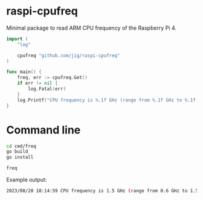 # raspi-cpufreq

Minimal package to read ARM CPU frequency of the Raspberry Pi 4.


```go
import (
	"log"

	cpufreq "github.com/jig/raspi-cpufreq"
)

func main() {
	freq, err := cpufreq.Get()
	if err != nil {
		log.Fatal(err)
	}
	log.Printf("CPU frequency is %.1f GHz (range from %.1f GHz to %.1f GHz)", float64(freq)/1_000_000, float64(minFreq)/1_000_000, float64(maxFreq)/1_000_000)
}

```

# Command line

```bash
cd cmd/freq
go build
go install

freq
```

Example output:

```bash
2023/08/20 18:14:59 CPU frequency is 1.5 GHz (range from 0.6 GHz to 1.5 GHz)
```
